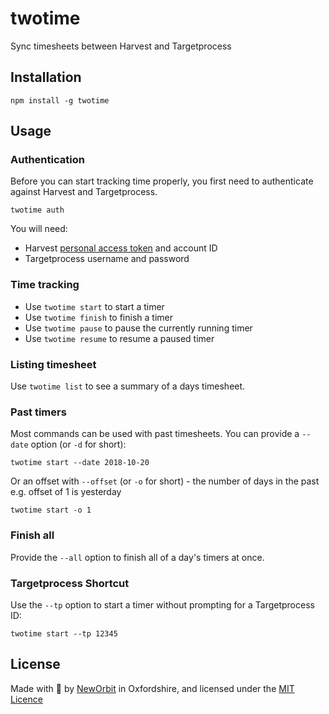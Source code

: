 # twotime

Sync timesheets between Harvest and Targetprocess

## Installation

    npm install -g twotime

## Usage

### Authentication

Before you can start tracking time properly, you first need to authenticate against Harvest and Targetprocess.

    twotime auth

You will need:

- Harvest [personal access token](https://id.getharvest.com/developers) and account ID
- Targetprocess username and password

### Time tracking

- Use `twotime start` to start a timer
- Use `twotime finish` to finish a timer
- Use `twotime pause` to pause the currently running timer
- Use `twotime resume` to resume a paused timer

### Listing timesheet

Use `twotime list` to see a summary of a days timesheet.

### Past timers

Most commands can be used with past timesheets. You can provide a `--date` option (or `-d` for short):

    twotime start --date 2018-10-20

Or an offset with `--offset` (or `-o` for short) - the number of days in the past e.g. offset of 1 is yesterday

    twotime start -o 1

### Finish all

Provide the `--all` option to finish all of a day's timers at once.

### Targetprocess Shortcut

Use the `--tp` option to start a timer without prompting for a Targetprocess ID:

    twotime start --tp 12345

## License

Made with :sparkling_heart: by [NewOrbit](https://www.neworbit.co.uk/) in Oxfordshire, and licensed under the [MIT Licence](LICENCE)

